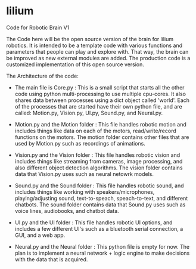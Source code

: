 # lilium
Code for Robotic Brain V1

The Code here will be the open source version of the brain for lilium robotics. It is intended to be a template code with various functions and parameters that people can play and explore with. That way, the brain can be improved as new external modules are added. The production code is a customized implementation of this open source version. 

The Architecture of the code:

- The main file is Core.py  :   This is a small script that starts all the other code using python multi-processing to use multiple cpu-cores. It also shares data between processes using a dict object called 'world'. Each of the processes that are started have their own python file, and are called: Motion.py, Vision.py, UI.py, Sound.py, and  Neural.py. 

- Motion.py and the Motion folder :   This file handles robotic motion and includes things like data on each of the motors, read/write/record functions on the motors. The motion folder contains other files that are used by Motion.py such as recordings of animations. 

- Vision.py and the Vision folder :  This file handles robotic vision and includes things like streaming from cameras, image processing, and also different object detection algorithms. The vision folder contains data that Vision.py uses such as neural netowrk models. 

- Sound.py and the Sound folder  :  This file handles robotic sound, and includes things like working with speakers/microphones, playing/adjusting sound, text-to-speach, speach-to-text, and different chatbots. The sound folder contains data that Sound.py uses such as voice lines, audiobooks, and chatbot data. 

- UI.py and the UI folder  :  This file handles robotic UI options, and includes a few different UI's such as a bluetooth serial connection, a GUI, and a web app. 

- Neural.py and the Neural folder  :   This python file is empty for now. The plan is to implement a neural network + logic engine to make decisions with the data that is acquired. 

